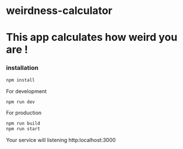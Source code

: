 # weirdness-calculator 

# This app calculates how weird you are  !

### installation 
```bash
npm install
```

For development

```bash
npm run dev
```

For production 
```bash
npm run build
npm run start
```

Your service will listening http:localhost:3000
